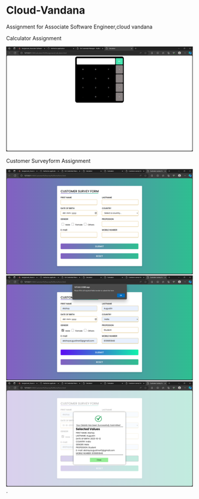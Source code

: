 # Cloud-Vandana
Assignment for  Associate Software Engineer,cloud vandana

Calculator Assignment

![Alt text](/public/calculator.png "Calculator image")

Customer Surveyform Assignment

![Alt text](/public/form1.png "form image")
![Alt text](/public/form2.png "validation form image")
![Alt text](/public/form3.png "form image after submitting")
.





